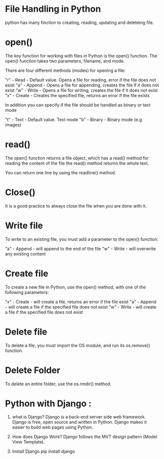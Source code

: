 # File Handling in Python
python has many finction to creating, reading, updating and deleteing file.

# open()

The key function for working with files in Python is the open() function.
The open() function takes two parameters; filename, and mode.

There are four different methods (modes) for opening a file:

"r" - Read -    Default value. Opens a file for reading, error if the file does not exist
"a" - Append -  Opens a file for appending, creates the file if it does not exist
"w" - Write -   Opens a file for writing, creates the file if it does not exist
"x" - Create -  Creates the specified file, returns an error if the file exists

In addition you can specify if the file should be handled as binary or text mode

"t" - Text -    Default value. Text mode
"b" - Binary -  Binary mode (e.g. images)

# read()
The open() function returns a file object, which has a read() method for reading the content of the file
the read() method returns the whole text.

You can return one line by using the readline() method.

# Close()
It is a good practice to always close the file when you are done with it.

# Write file
To write to an existing file, you must add a parameter to the open() function:

"a" - Append - will append to the end of the file
"w" - Write - will overwrite any existing content

# Create file
To create a new file in Python, use the open() method, with one of the following parameters:

"x" - Create - will create a file, returns an error if the file exist
"a" - Append - will create a file if the specified file does not exist
"w" - Write - will create a file if the specified file does not exist

# Delete file
To delete a file, you must import the OS module, and run its os.remove() function.

# Delete Folder
To delete an entire folder, use the os.rmdir() method.


# Python with Django :

1. what is Django?
Django is a back-end server side web framework.
Django is free, open source and written in Python.
Django makes it easier to build web pages using Python.

2. How does Django Work?
Django follows the MVT design pattern (Model View Template).

3. Install Django 
pip install django

